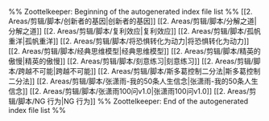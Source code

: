 %% Zoottelkeeper: Beginning of the autogenerated index file list  %%
 [[2. Areas/剪辑/脚本/创新者的基因|创新者的基因]]
 [[2. Areas/剪辑/脚本/分解之道|分解之道]]
 [[2. Areas/剪辑/脚本/复利效应|复利效应]]
 [[2. Areas/剪辑/脚本/孤帆重洋|孤帆重洋]]
 [[2. Areas/剪辑/脚本/将恐惧转化为动力|将恐惧转化为动力]]
 [[2. Areas/剪辑/脚本/经典思维模型|经典思维模型]]
 [[2. Areas/剪辑/脚本/精英的傲慢|精英的傲慢]]
 [[2. Areas/剪辑/脚本/刻意练习|刻意练习]]
 [[2. Areas/剪辑/脚本/跨越不可能|跨越不可能]]
 [[2. Areas/剪辑/脚本/斯多葛控制二分法|斯多葛控制二分法]]
 [[2. Areas/剪辑/脚本/张潇雨-我的50条人生信念|张潇雨-我的50条人生信念]]
 [[2. Areas/剪辑/脚本/张潇雨100问v1.0|张潇雨100问v1.0]]
 [[2. Areas/剪辑/脚本/NG 行为|NG 行为]]
%% Zoottelkeeper: End of the autogenerated index file list  %%
